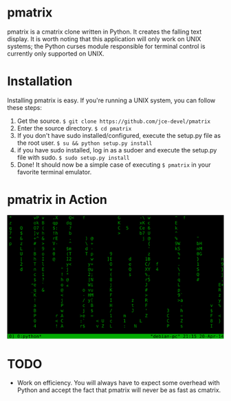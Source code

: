 pmatrix
=======

pmatrix is a cmatrix clone written in Python. It creates the falling text display. It is worth noting that this application will only work on UNIX systems; the Python curses module responsible for terminal control is currently only supported on UNIX.

Installation
============

Installing pmatrix is easy. If you're running a UNIX system, you can follow these steps:

1. Get the source. `$ git clone https://github.com/jce-devel/pmatrix`
2. Enter the source directory. `$ cd pmatrix`
3. If you don't have sudo installed/configured, execute the setup.py file as the root user. `$ su && python setup.py install`
4. if you have sudo installed, log in as a sudoer and execute the setup.py file with sudo. `$ sudo setup.py install`
5. Done! It should now be a simple case of executing `$ pmatrix` in your favorite terminal emulator.

pmatrix in Action
=================

![](images/action.png)

TODO
====

* Work on efficiency. You will always have to expect some overhead with Python and accept the fact that pmatrix will never be as fast as cmatrix.
